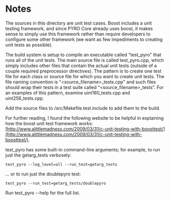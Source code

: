 # Notes
The sources in this directory are unit test cases.  Boost includes a
unit testing framework, and since PYRO Core already uses boost, it makes
sense to simply use this framework rather than require developers to
configure some other framework (we want as few impediments to creating
unit tests as possible).

The build system is setup to compile an executable called "test_pyro"
that runs all of the unit tests.  The main source file is called
test_pyro.cpp, which simply includes other files that contain the
actual unit tests (outside of a couple required preprocessor
directives).  The pattern is to create one test file for each class or
source file for which you want to create unit tests.  The file naming
convention is "<source_filename>_tests.cpp" and such files should wrap
their tests in a test suite called "<source_filename>_tests".  For an
examples of this pattern, examine uint160_tests.cpp and
uint256_tests.cpp.

Add the source files to /src/Makefile.test.include to add them to the build.

For further reading, I found the following website to be helpful in
explaining how the boost unit test framework works:
[http://www.alittlemadness.com/2009/03/31/c-unit-testing-with-boosttest/](http://www.alittlemadness.com/2009/03/31/c-unit-testing-with-boosttest/).

test_pyro has some built-in command-line arguments; for
example, to run just the getarg_tests verbosely:

    test_pyro --log_level=all --run_test=getarg_tests

... or to run just the doublepyro test:

    test_pyro --run_test=getarg_tests/doublepyro

Run  test_pyro --help   for the full list.

